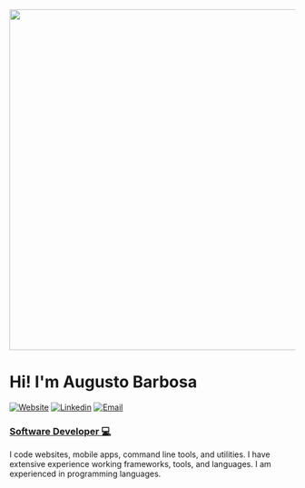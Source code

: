 <img src=".png" width="600">


# Hi! I'm Augusto Barbosa 

 [![Website](https://img.shields.io/badge/Website-3776AB?style=for-the-badge)]()
 [![Linkedin](https://img.shields.io/badge/LinkedIn-0077B5?style=for-the-badge&logo=linkedin&logoColor=white)](https://www.linkedin.com/in/barbosa-augusto/)
 [![Email](https://img.shields.io/badge/Email-8B89CC?style=for-the-badge&logo=protonmail&logoColor=white)](mailto:augusto.barbosa.dev@gmail.com)

<h3><b><u>Software Developer 💻</u></b></h3>

I code websites, mobile apps, command line tools, and utilities. I have extensive experience working frameworks, tools, and languages. I am experienced in programming languages. 
